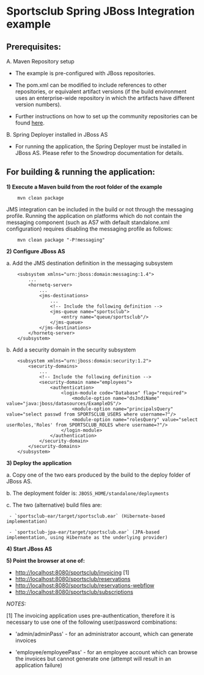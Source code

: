 Sportsclub Spring JBoss Integration example
===========================================

Prerequisites:
----------------------------------------

A. Maven Repository setup

  - The example is pre-configured with JBoss repositories.

  - The pom.xml can be modified to include references to other repositories, or 
equivalent artifact versions (if the build environment uses an enterprise-wide 
repository in which the artifacts have different version numbers).

  - Further instructions on how to set up the community repositories can be 
found [here](http://community.jboss.org/wiki/MavenGettingStarted-Users).

B. Spring Deployer installed in JBoss AS

  - For running the application, the Spring Deployer must be installed in JBoss AS.
Please refer to the Snowdrop documentation for details.


For building & running the application:
--------------------------------------  

**1) Execute a Maven build from the root folder of the example**

        mvn clean package

JMS integration can be included in the build or not through the messaging profile. Running the application on platforms 
which do not contain the messaging component (such as AS7 with default standalone.xml configuration) requires disabling 
the messaging profile as follows: 

        mvn clean package "-P!messaging" 


**2) Configure JBoss AS**

   a. Add the JMS destination definition in the messaging subsystem

        <subsystem xmlns="urn:jboss:domain:messaging:1.4">
            ...
            <hornetq-server>
                ...
                <jms-destinations>
                    ...
                    <!-- Include the following definition -->
                    <jms-queue name="sportsclub">
                        <entry name="queue/sportsclub"/>
                    </jms-queue>
                </jms-destinations>
            </hornetq-server>
        </subsystem>

   b. Add a security domain in the security subsystem

        <subsystem xmlns="urn:jboss:domain:security:1.2">
            <security-domains>
                ...
                <!-- Include the following definition -->
                <security-domain name="employees">
                    <authentication>
                        <login-module code="Database" flag="required">
                            <module-option name="dsJndiName" value="java:jboss/datasources/ExampleDS"/>
                            <module-option name="principalsQuery" value="select passwd from SPORTSCLUB_USERS where username=?"/>
                            <module-option name="rolesQuery" value="select userRoles,'Roles' from SPORTSCLUB_ROLES where username=?"/>
                        </login-module>
                    </authentication>
                </security-domain>
            </security-domains>
        </subsystem>


**3) Deploy the application**

  a. Copy one of the two ears produced by the build to the deploy folder of JBoss AS.

  b. The deployment folder is: `JBOSS_HOME/standalone/deployments`

  c. The two (alternative) build files are:

     - `sportsclub-ear/target/sportsclub.ear` (Hibernate-based implementation)

     - `sportsclub-jpa-ear/target/sportsclub.ear` (JPA-based implementation, using Hibernate as the underlying provider)


**4) Start JBoss AS**

**5) Point the browser at one of:**

   - [http://localhost:8080/sportsclub/invoicing](http://localhost:8080/sportsclub/invoicing) [1]
   - [http://localhost:8080/sportsclub/reservations](http://localhost:8080/sportsclub/reservations)
   - [http://localhost:8080/sportsclub/reservations-webflow](http://localhost:8080/sportsclub/reservations-webflow)
   - [http://localhost:8080/sportsclub/subscriptions](http://localhost:8080/sportsclub/subscriptions)

*NOTES:*

[1] The invoicing application uses pre-authentication, therefore it is necessary to use one of the following user/password 
combinations:

- 'admin/adminPass' - for an administrator account, which can generate invoices

- 'employee/employeePass' - for an employee account which can browse the invoices but cannot generate one
                        (attempt will result in an application failure)

